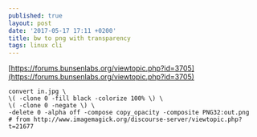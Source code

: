 ```yaml
---
published: true
layout: post
date: '2017-05-17 17:11 +0200'
title: bw to png with transparency
tags: linux cli
---
```

[https://forums.bunsenlabs.org/viewtopic.php?id=3705](https://forums.bunsenlabs.org/viewtopic.php?id=3705)

    convert in.jpg \
    \( -clone 0 -fill black -colorize 100% \) \
    \( -clone 0 -negate \) \
    -delete 0 -alpha off -compose copy_opacity -composite PNG32:out.png
    # from http://www.imagemagick.org/discourse-server/viewtopic.php?t=21677
